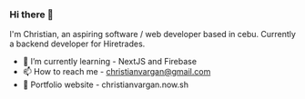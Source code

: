 ### Hi there 👋

I'm Christian, an aspiring software / web developer based in cebu. Currently a backend developer for Hiretrades.

- 🌱 I’m currently learning - NextJS and Firebase
- 📫 How to reach me - christianvargan@gmail.com
- 🔭 Portfolio website -  christianvargan.now.sh
<!--
**Hansum/Hansum** is a ✨ _special_ ✨ repository because its `README.md` (this file) appears on your GitHub profile.

Here are some ideas to get you started:

- 🔭 I’m currently working on ...
- 🌱 I’m currently learning ... NextJS and Firebase
- 👯 I’m looking to collaborate on ...
- 🤔 I’m looking for help with ...
- 💬 Ask me about ...
- 📫 How to reach me: ... christianvargan@gmail.com
- 😄 Pronouns: ...
- ⚡ Fun fact: ...
-->
